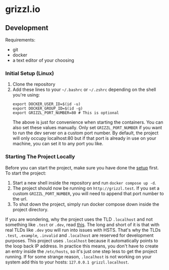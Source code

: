# grizzl.io

## Development
Requirements: 
- git
- docker
- a text editor of your choosing

### Initial Setup (Linux)
1. Clone the repository
2. Add these lines to your `~/.bashrc` or `~/.zshrc` depending on the shell you're using:
   ```
   export DOCKER_USER_ID=$(id -u)
   export DOCKER_GROUP_ID=$(id -g)
   export GRIZZL_PORT_NUMBER=80 # This is optional
   ```
   The above is just for convenience when starting the containers. You can also set these values manually. 
   Only set `GRIZZL_PORT_NUMBER` if you want to run the dev server on a custom port number. By default, the project 
   will only occupy localhost:80 but if that port is already in use on your machine, you can set it to any port you like.

### Starting The Project Locally
Before you can start the project, make sure you have done the [setup](#initial-setup-(linux)) first. 
To start the project:
1. Start a new shell inside the repository and run `docker compose up -d`.
2. The project should now be running on `http://grizzl.test`. If you set a custom `GRIZZL_PORT_NUMBER`, you will need 
   to append that port number to the url.
3. To shut down the project, simply run docker compose down inside the project directory.

If you are wondering, why the project uses the TLD `.localhost` and not something like `.test` or `.dev`, read 
[this](https://www.rfc-editor.org/rfc/rfc2606#section-2). The long and short of it is that with real TLDs like `.dev` 
you will run into issues with HSTS. That's why the TLDs `.test`, `.example`, `.invalid` and `.localhost` are reserved 
for development purposes. This project uses `.localhost` because it automatically points to the loop back IP address. In
practice this means, you don't have to create an entry inside the `/etc/hosts`, so it's just one step less to get the 
project running. If for some strange reason, `.localhost` is not working on your system add this to your hosts: 
`127.0.0.1 grizzl.localhost`.